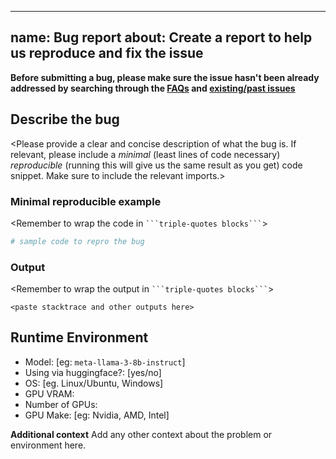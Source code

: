 ---
 name: Bug report
 about: Create a report to help us reproduce and fix the issue
 ---
 
 **Before submitting a bug, please make sure the issue hasn't been already addressed by searching through the [FAQs](https://ai.meta.com/llama/faq/) and [existing/past issues](https://github.com/facebookresearch/llama/issues)**
 
 ## Describe the bug
 <Please provide a clear and concise description of what the bug is. If relevant, please include a _minimal_ (least lines of code necessary) _reproducible_ (running this will give us the same result as you get) code snippet. Make sure to include the relevant imports.>
 
 ### Minimal reproducible example
 <Remember to wrap the code in ```` ```triple-quotes blocks``` ````>
 
 ```python
 # sample code to repro the bug
 ```
 
 ### Output
 <Remember to wrap the output in ```` ```triple-quotes blocks``` ````>
 
 ```
 <paste stacktrace and other outputs here>
 ```
 
 ## Runtime Environment
 - Model: [eg: `meta-llama-3-8b-instruct`]
 - Using via huggingface?: [yes/no]
 - OS: [eg. Linux/Ubuntu, Windows]
 - GPU VRAM: 
 - Number of GPUs:
 - GPU Make: [eg: Nvidia, AMD, Intel]
 
 **Additional context**
 Add any other context about the problem or environment here.
